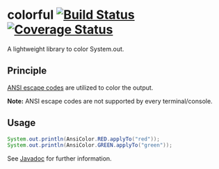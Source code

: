 # colorful [![Build Status](https://travis-ci.org/a11n/colorful.svg?branch=master)](https://travis-ci.org/a11n/colorful) [![Coverage Status](https://coveralls.io/repos/a11n/colorful/badge.svg)](https://coveralls.io/r/a11n/colorful)
A lightweight library to color System.out.

## Principle
[ANSI escape codes](http://en.wikipedia.org/wiki/ANSI_escape_code) are utilized to color the output.

**Note:** ANSI escape codes are not supported by every terminal/console.

## Usage

```java
System.out.println(AnsiColor.RED.applyTo("red"));
System.out.println(AnsiColor.GREEN.applyTo("green"));
```

See [Javadoc](http://a11n.github.io/colorful/javadoc/) for further information.